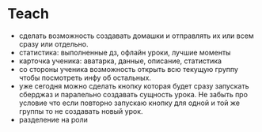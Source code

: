 # Teach

* сделать возможность создавать домашки и отправлять их или всем сразу или отдельно.
* статистика: выполненные дз, офлайн уроки, лучшие моменты
* карточка ученика: аватарка, данные,  описание, статистика
* со стороны ученика возможность открыть всю текущую группу чтобы посмотреть инфу об остальных.
* уже сегодня можно сделать кнопку которая будет сразу запускать сберджаз и паралельно создавать сущность урока. Не забыть про условие что если повторно запускаю кнопку для одной и той же группы то не создавать новый урок.
* разделение на роли
